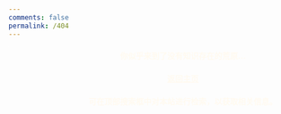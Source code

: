 ```yaml
---
comments: false
permalink: /404
---
```

<style type="text/css">
	.container {
        background-image: url('http://op0kfrlb1.bkt.clouddn.com/static/images/404.jpg');
        background-size:100% 100%;
        background-repeat:no-repeat;
  	}
    .main-inner {
        float: right;
        margin-top: 0px;
    }
    .center {
        color: floralwhite;
		text-align: center;
		height: 2.5em;
		font-weight: bold;
        margin: 0.45em auto;
	}
    .center a{
        color: floralwhite;
	}
</style>


<div style="float:right;margin-right:5%;"
><p class="center">你似乎来到了没有知识存在的荒原... </p><p
 class="center"><a href="https://ahaochan.github.io/">返回主页</a></p><p
 class="center">可在顶部搜索框中对本站进行检索，以获取相关信息。</p
 ></div>
     
<iframe frameborder="no" border="0" marginwidth="0" marginheight="0" width=1 height=1 src="//music.163.com/outchain/player?type=2&id=461519996&auto=1&height=66"></iframe>
